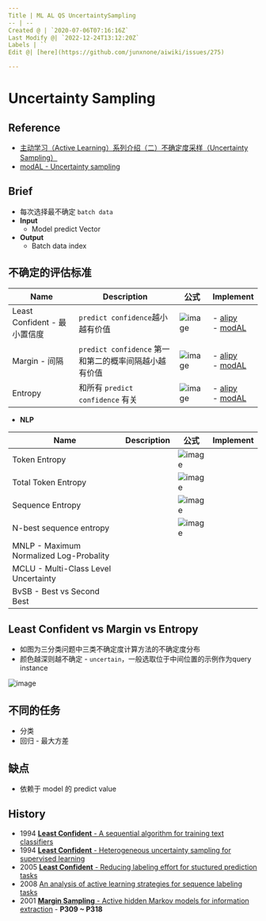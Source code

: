```yaml
---
Title | ML AL QS UncertaintySampling
-- | --
Created @ | `2020-07-06T07:16:16Z`
Last Modify @| `2022-12-24T13:12:20Z`
Labels | ``
Edit @| [here](https://github.com/junxnone/aiwiki/issues/275)

---
```

# Uncertainty Sampling
## Reference
- [主动学习（Active Learning）系列介绍（二）不确定度采样（Uncertainty Sampling）](https://blog.csdn.net/qq_39856931/article/details/106433187)
- [modAL - Uncertainty sampling](https://modal-python.readthedocs.io/en/latest/content/query_strategies/uncertainty_sampling.html)

## Brief
- 每次选择最不确定 `batch data`
- **Input**
  - Model predict Vector
- **Output**
  - Batch data index

## 不确定的评估标准

Name | Description | 公式 | Implement
-- | -- | -- | --
Least Confident - 最小置信度 |  `predict confidence`越小越有价值 | ![image](https://user-images.githubusercontent.com/2216970/86716522-d9603180-c053-11ea-85ec-5771adb2c679.png) | - [alipy](https://github.com/NUAA-AL/ALiPy/blob/dev/alipy/query_strategy/query_labels.py#L226) <br>- [modAL](https://github.com/modAL-python/modAL/blob/master/modAL/uncertainty.py#L82)
Margin - 间隔 |  `predict confidence` 第一和第二的概率间隔越小越有价值 | ![image](https://user-images.githubusercontent.com/2216970/86720636-cbacab00-c057-11ea-9bbd-a6e0f202893e.png) | - [alipy](https://github.com/NUAA-AL/ALiPy/blob/dev/alipy/query_strategy/query_labels.py#L222-L223)<br>- [modAL](https://github.com/modAL-python/modAL/blob/master/modAL/uncertainty.py#L107-L108)
Entropy | 和所有  `predict confidence` 有关 | ![image](https://user-images.githubusercontent.com/2216970/86721554-ac624d80-c058-11ea-8ad3-080afb097d17.png) | - [alipy](https://github.com/NUAA-AL/ALiPy/blob/dev/alipy/query_strategy/query_labels.py#L215-L216)<br>- [modAL](https://github.com/modAL-python/modAL/blob/master/modAL/uncertainty.py#L130)

- **NLP**

Name | Description | 公式 | Implement
-- | -- | -- | --
Token Entropy |  |  ![image](https://user-images.githubusercontent.com/2216970/96962673-e1c47580-1539-11eb-878a-ae45f46f620d.png)
Total Token Entropy |  | ![image](https://user-images.githubusercontent.com/2216970/96962717-f4d74580-1539-11eb-9f5b-d6fd4b0a6e56.png)
Sequence Entropy | | ![image](https://user-images.githubusercontent.com/2216970/96962746-015b9e00-153a-11eb-9065-534fbcf5a108.png)
N-best sequence entropy |  |  ![image](https://user-images.githubusercontent.com/2216970/96962807-1f290300-153a-11eb-8f27-13413b16fc2b.png)
MNLP - Maximum Normalized Log-Probality | 
MCLU - Multi-Class Level Uncertainty | 
BvSB - Best vs Second Best |

## Least Confident vs Margin vs Entropy
- 如图为三分类问题中三类不确定度计算方法的不确定度分布
- 颜色越深则越不确定 - `uncertain`，一般选取位于中间位置的示例作为query instance

![image](https://user-images.githubusercontent.com/2216970/86723257-51315a80-c05a-11ea-96e9-55daa8cf4c6c.png)


## 不同的任务

- 分类
- 回归 - 最大方差

## 缺点

- 依赖于 model 的 predict value

## History
- 1994 [**Least Confident** - A sequential algorithm for training text classifiers](https://dl.acm.org/doi/pdf/10.5555/188490.188495)
- 1994 [**Least Confident** - Heterogeneous uncertainty sampling for supervised learning](https://www.researchgate.net/profile/David_Lewis24/publication/2760933_Heterogeneous_Uncertainty_Sampling_for_Supervised_Learning/links/561284f108aeed6ac88415a4.pdf)
- 2005 [**Least Confident** - Reducing labeling effort for stuctured prediction tasks](http://cs.iit.edu/~culotta/pubs/culotta05reducing.pdf)
- 2008 [An analysis of active learning strategies for sequence labeling tasks](https://dl.acm.org/doi/pdf/10.5555/1613715.1613855)
- 2001 [ **Margin Sampling** - Active hidden Markov models for information extraction](https://link.springer.com/content/pdf/10.1007%2F3-540-44816-0.pdf) - **P309 ~ P318**
